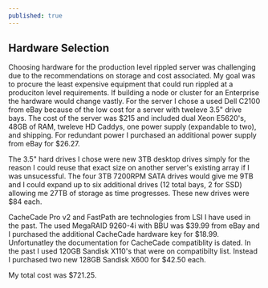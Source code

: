 ```yaml
---
published: true
---
```

## Hardware Selection

Choosing hardware for the production level rippled server was challenging due to the recommendations on storage and cost associated.  My goal was to procure the least expensive equipment that could run rippled at a produciton level requirements.  If building a node or cluster for an Enterprise the hardware would change vastly.  For the server I chose a used Dell C2100 from eBay because of the low cost for a server with tweleve 3.5" drive bays.  The cost of the server was $215 and included dual Xeon E5620's, 48GB of RAM, tweleve HD Caddys, one power supply (expandable to two), and shipping.  For redundant power I purchased an additional power supply from eBay for $26.27.

The 3.5" hard drives I chose were new 3TB desktop drives simply for the reason I could reuse that exact size on another server's existing array if I was unsucessful.  The four 3TB 7200RPM SATA drives would give me 9TB and I could expand up to six additional drives (12 total bays, 2 for SSD) allowing me 27TB of storage as time progresses.  These new drives were $84 each.

CacheCade Pro v2 and FastPath are technologies from LSI I have used in the past.  The used MegaRAID 9260-4i with BBU was $39.99 from eBay and I purchased the additional CacheCade hardware key for $18.99.  Unfortunatley the documentation for CacheCade compatiblity is dated.  In the past I used 120GB Sandisk X110's that were on compatibilty list.  Instead I purchased two new 128GB Sandisk X600 for $42.50 each.

My total cost was $721.25.
